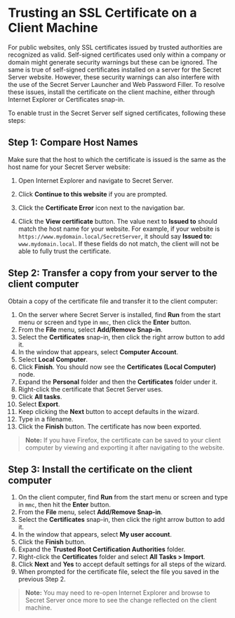 [title]: # (Trusting an SSL Certificate on a Client Machine)
[tags]: # (authentication,ssl certificate,client machine)
[priority]: #

# Trusting an SSL Certificate on a Client Machine

For public websites, only SSL certificates issued by trusted authorities are recognized as valid. Self-signed certificates used only within a company or domain might generate security warnings but these can be ignored. The same is true of self-signed certificates installed on a server for the Secret Server website. However, these security warnings can also interfere with the use of the Secret Server Launcher and Web Password Filler. To resolve these issues, install the certificate on the client machine, either through Internet Explorer or Certificates snap-in.

To enable trust in the Secret Server self signed certificates, following these steps:

## Step 1: Compare Host Names

Make sure that the host to which the certificate is issued is the same as the host name for your Secret Server website:

1. Open Internet Explorer and navigate to Secret Server.

1. Click **Continue to this website** if you are prompted.

1. Click the **Certificate Error** icon next to the navigation bar.
1. Click the **View certificate** button. The value next to **Issued to** should match the host name for your website. For example, if your website is `https://www.mydomain.local/SecretServer`, it should say **Issued to:** `www.mydomain.local`. If these fields do not match, the client will not be able to fully trust the certificate.

## Step 2: Transfer a copy from your server to the client computer

Obtain a copy of the certificate file and transfer it to the client computer:

1. On the server where Secret Server is installed, find **Run** from the start menu or screen and type in `mmc`, then click the **Enter** button.
1. From the **File** menu, select **Add/Remove Snap-in**.
1. Select the **Certificates** snap-in, then click the right arrow button to add it.
1. In the window that appears, select **Computer Account**.
1. Select **Local Computer**.
1. Click **Finish**. You should now see the **Certificates (Local Computer)** node.
1. Expand the **Personal** folder and then the **Certificates** folder under it.
1. Right-click the certificate that Secret Server uses.
1. Click **All tasks**.
1. Select **Export**.
1. Keep clicking the **Next** button to accept defaults in the wizard.
1. Type in a filename.
1. Click the **Finish** button. The certificate has now been exported.

>**Note:** If you have Firefox, the certificate can be saved to your client computer by viewing and exporting it after navigating to the website.

## Step 3: Install the certificate on the client computer

1. On the client computer, find **Run** from the start menu or screen and type in `mmc`, then hit the **Enter** button.
1. From the **File** menu, select **Add/Remove Snap-in**.
1. Select the **Certificates** snap-in, then click the right arrow button to add it.
1. In the window that appears, select **My user account**.
1. Click the **Finish** button.
1. Expand the **Trusted Root Certification Authorities** folder.
1. Right-click the **Certificates** folder and select **All Tasks \> Import**.
1. Click **Next** and **Yes** to accept default settings for all steps of the wizard.
1. When prompted for the certificate file, select the file you saved in the previous Step 2.

>**Note:** You may need to re-open Internet Explorer and browse to Secret Server once more to see the change reflected on the client machine.
